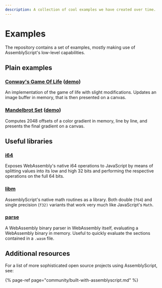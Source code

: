 ```yaml
---
description: A collection of cool examples we have created over time.
---
```


# Examples

The repository contains a set of examples, mostly making use of AssemblyScript's low-level capabilities.

## Plain examples

### [Conway's Game Of Life](https://github.com/AssemblyScript/assemblyscript/tree/master/examples/game-of-life) \([demo](https://assemblyscript.github.io/assemblyscript/examples/game-of-life/)\)

An implementation of the game of life with slight modifications. Updates an image buffer in memory, that is then presented on a canvas.

### [Mandelbrot Set](https://github.com/AssemblyScript/assemblyscript/tree/master/examples/mandelbrot) \([demo](https://assemblyscript.github.io/assemblyscript/examples/mandelbrot/)\)

Computes 2048 offsets of a color gradient in memory, line by line, and presents the final gradient on a canvas.

## Useful libraries

### [i64](https://github.com/AssemblyScript/assemblyscript/tree/master/lib/i64)

Exposes WebAssembly's native i64 operations to JavaScript by means of splitting values into its low and high 32 bits and performing the respective operations on the full 64 bits.

### [libm](https://github.com/AssemblyScript/assemblyscript/tree/master/lib/libm)

AssemblyScript's native math routines as a library. Both double \(`f64`\) and single precision \(`f32)` variants that work very much like JavaScript's `Math`.

### [parse](https://github.com/AssemblyScript/assemblyscript/tree/master/lib/parse)

A WebAssembly binary parser in WebAssembly itself, evaluating a WebAssembly binary in memory. Useful to quickly evaluate the sections contained in a `.wasm`  file.

## Additional resources

For a list of more sophisticated open source projects using AssemblyScript, see:

{% page-ref page="community/built-with-assemblyscript.md" %}



